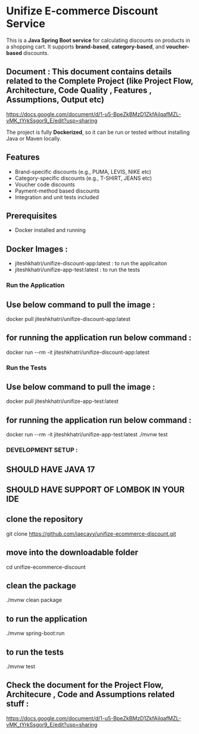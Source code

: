 # Unifize E-commerce Discount Service

This is a **Java Spring Boot service** for calculating discounts on products in a shopping cart. It supports **brand-based**, **category-based**, and **voucher-based** discounts.  

## Document : This document contains details related to the Complete Project (like Project Flow, Architecture, Code Quality , Features , Assumptions, Output etc)
https://docs.google.com/document/d/1-u5-BpeZkBMzD1ZkfAilqafMZL-vMK_tYrkSsgor9_E/edit?usp=sharing

The project is fully **Dockerized**, so it can be run or tested without installing Java or Maven locally.

## Features

- Brand-specific discounts (e.g., PUMA, LEVIS, NIKE etc)  
- Category-specific discounts (e.g., T-SHIRT, JEANS etc)  
- Voucher code discounts  
- Payment-method based discounts  
- Integration and unit tests included
  

## Prerequisites

- Docker installed and running
  

## Docker Images : 
- jiteshkhatri/unifize-discount-app:latest  :  to run the applicaiton
- jiteshkhatri/unifize-app-test:latest      :  to run the tests

### Run the Application

## Use below command to pull the image : 
docker pull jiteshkhatri/unifize-discount-app:latest

## for running the application run below command :
docker run --rm -it jiteshkhatri/unifize-discount-app:latest


### Run the Tests

## Use below command to pull the image : 
docker pull jiteshkhatri/unifize-app-test:latest

## for running the application run below command :
docker run --rm -it jiteshkhatri/unifize-app-test:latest ./mvnw test



### DEVELOPMENT SETUP : 

## SHOULD HAVE JAVA 17
## SHOULD HAVE SUPPORT OF LOMBOK IN YOUR IDE

## clone the repository
git clone https://github.com/jaecayy/unifize-ecommerce-discount.git

## move into the downloadable folder
cd unifize-ecommerce-discount

## clean the package
./mvnw clean package

## to run the application
./mvnw spring-boot:run

## to run the tests
./mvnw test

## Check the document for the Project Flow, Architecure , Code and Assumptions related stuff : 

https://docs.google.com/document/d/1-u5-BpeZkBMzD1ZkfAilqafMZL-vMK_tYrkSsgor9_E/edit?usp=sharing





